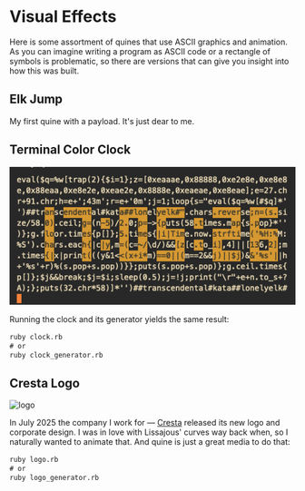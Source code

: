 # Visual Effects

Here is some assortment of quines that use ASCII graphics and animation. As you can imagine writing
a program as ASCII code or a rectangle of symbols is problematic, so there are versions that can
give you insight into how this was built.

## Elk Jump

My first quine with a payload. It's just dear to me.

## Terminal Color Clock

![clock](./img/clock.png)

Running the clock and its generator yields the same result:

```shell
ruby clock.rb
# or
ruby clock_generator.rb
```

## Cresta Logo

![logo](./img/logo.gif)

In July 2025 the company I work for — [Cresta][cresta] released its new logo and corporate design.
I was in love with Lissajous' curves way back when, so I naturally wanted to animate that.
And quine is just a great media to do that:

```shell
ruby logo.rb
# or
ruby logo_generator.rb
```

<!-- links -->

[cresta]: https://cresta.com/